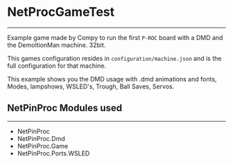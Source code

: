 ﻿# NetProcGameTest
---
Example game made by Compy to run the first `P-ROC` board with a DMD and the DemoltionMan machine. 32bit.

This games configuration resides in `configuration/machine.json` and is the full configuration for that machine.

This example shows you the DMD usage with .dmd animations and fonts, Modes, lampshows, WSLED's, Trough, Ball Saves, Servos.

## NetPinProc Modules used
---
* NetPinProc
* NetPinProc.Dmd
* NetPinProc.Game
* NetPinProc.Ports.WSLED
